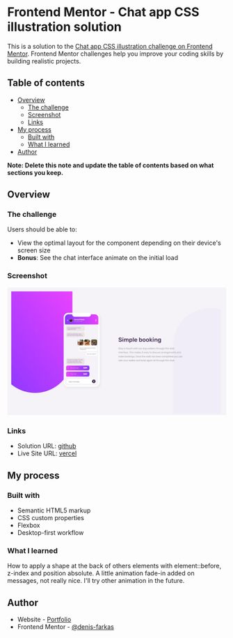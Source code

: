 # Frontend Mentor - Chat app CSS illustration solution

This is a solution to the [Chat app CSS illustration challenge on Frontend Mentor](https://www.frontendmentor.io/challenges/chat-app-css-illustration-O5auMkFqY). Frontend Mentor challenges help you improve your coding skills by building realistic projects.

## Table of contents

- [Overview](#overview)
  - [The challenge](#the-challenge)
  - [Screenshot](#screenshot)
  - [Links](#links)
- [My process](#my-process)
  - [Built with](#built-with)
  - [What I learned](#what-i-learned)
- [Author](#author)

**Note: Delete this note and update the table of contents based on what sections you keep.**

## Overview

### The challenge

Users should be able to:

- View the optimal layout for the component depending on their device's screen size
- **Bonus**: See the chat interface animate on the initial load

### Screenshot

![](./screenshot.jpg)

### Links

- Solution URL: [github](https://github.com/denis-farkas/chat-app-css-illustration-master)
- Live Site URL: [vercel](https://chat-app-css-illustration-master-lrvn1ecvr-denis-farkas.vercel.app/)

## My process

### Built with

- Semantic HTML5 markup
- CSS custom properties
- Flexbox
- Desktop-first workflow

### What I learned

How to apply a shape at the back of others elements with element::before, z-index and position absolute. A little animation fade-in added on messages, not really nice. I'll try other animation in the future.

## Author

- Website - [Portfolio](https://denis-farkas.students-laplateforme.io/)
- Frontend Mentor - [@denis-farkas](https://www.frontendmentor.io/profile/denis-farkas)
